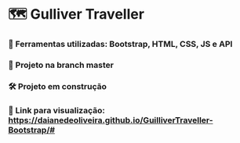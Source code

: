 # 🗺️ Gulliver Traveller
### 📍 Ferramentas utilizadas: Bootstrap, HTML, CSS, JS e API


### 📎 Projeto na branch master
### 🛠 Projeto em construção
### 🔖 Link para visualização: https://daianedeoliveira.github.io/GuilliverTraveller-Bootstrap/#

